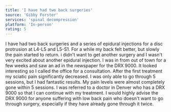 ```yaml
---
title: 'I have had two back surgeries'
source: 'Gibby Forster'
services: 'spinal decompression'
platform: 'In-person'
rating: 5
---
```


I have had two back surgeries and a series of epidural injections for a disc protrusion at L4-L5 and L5-S1. For a while my back felt better, but slowly the pain started to return. i didn't want to get another surgery and I wasn't very excited about another epidural injection. I was in from out of town for a few weeks and saw an ad in the newspaper for the DRX 9000. It looked interesting so I called the office for a consultation. After the first treatment my sciatic pain significantly decreased. I was only able to go through 5 sessions, but I had fantastic results. My pain levels were almost completely gone within 5 sessions. I was referred to a doctor in Denver who has a DRX 9000 so that I can continue with my treatment. I would highly advise the DRX 9000 for anyone suffering with low back pain who doesn't want to go through surgery, especially if they have already gone through it twice.
